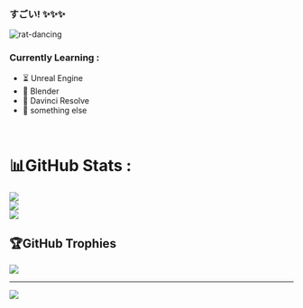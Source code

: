 ### すごい! ✨✨✨

![rat-dancing](https://github.com/projectWXP/projectWXP/assets/164468141/942b6a9c-a66c-42a2-8931-25aa04697084)

### Currently Learning :
- ⏳ Unreal Engine 
- 🎯 Blender
- 🎥 Davinci Resolve
- 🔧 something else

</br>

# 📊GitHub Stats :
![](https://github-readme-stats.vercel.app/api?username=projectWXP&theme=radical&hide_border=false&include_all_commits=false&count_private=false)<br/>
![](https://github-readme-streak-stats.herokuapp.com/?user=projectWXP&theme=radical&hide_border=false)<br/>
![](https://github-readme-stats.vercel.app/api/top-langs/?username=projectWXP&theme=radical&hide_border=false&include_all_commits=false&count_private=false&layout=compact)

## 🏆GitHub Trophies
![](https://github-trophies.vercel.app/?username=projectWXP&theme=radical&no-frame=false&no-bg=false&margin-w=4)

---
[![](https://visitcount.itsvg.in/api?id=projectWXP&icon=0&color=0)](https://visitcount.itsvg.in)

